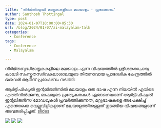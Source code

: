 ```yaml
---
title: "നിർമിതിബുദ്ധി മാതൃകകളിലെ മലയാളം - പ്രഭാഷണം"
author: Santhosh Thottingal
type: post
date: 2024-01-07T10:00:00+05:30
url: /blog/2024/01/07/ai-malayalam-talk
categories:
  - Conference
tags:
  - Conference
  - Malayalam

---
```


നിർമിതബുദ്ധിമാതൃകകളിലെ  മലയാളം എന്ന വിഷയത്തിൽ ശ്രീശങ്കരാചാര്യ കാലടി സംസ്കൃതസർവകലാശാലയുടെ തിരുനാവായ പ്രാദേശിക കേന്ദ്രത്തിൽ ജനുവരി ആറിന് പ്രഭാഷണം നടത്തി.

ആർട്ടിഫിഷ്യൽ ഇന്റലിജൻസിൽ മലയാളം ഒരു ഭാഷ എന്ന നിലയിൽ എവിടെ എത്തിനിൽക്കുന്നു, ഭാഷയുടെ പ്രത്യേകതകൾ എങ്ങനെയാണ് ആർട്ടിഫിഷ്യൽ ഇന്റലിജൻസ് മോഡലുകൾ പ്രവർത്തിക്കുന്നത്, മറ്റുഭാഷകളെ അപേക്ഷിച്ച് എന്തൊക്കെ വെല്ലുവിളികളാണ് മലയാളത്തിനുള്ളത് തുടങ്ങിയ വിഷയങ്ങളാണ് അവതരിപ്പിച്ചത്.
[slides](https://docs.google.com/presentation/d/1tTjdwSdN8h08-MwAoiwDwwJDhrSEDbVyEvw3KK1CzuM/)


![](/wp-content/uploads/2024/01/photo_2024-01-07_14-43-54.jpg)
![](/wp-content/uploads/2024/01/photo_2024-01-07_14-44-11.jpg)
![](/wp-content/uploads/2024/01/photo_2024-01-07_14-44-15.jpg)
